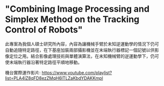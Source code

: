 # "Combining Image Processing and Simplex Method on the Tracking Control of Robots"

此專案為我個人碩士研究所內容，內容為讓機械手臂於未知逆運動學的情況下仍可自動追隨特定路徑，在下基座加裝兩部攝影機並在末端執行器標記一個記號以供影像定位之用。結合影像處理技術與單體演算法，在未知機械臂的逆運動學下，仍可使末端執行器沿著特定路徑平順地移動。


機台實際運作影片:
https://www.youtube.com/playlist?list=PLA4lZ8qFD8ezZMqH6ITLZaKbdYDAKKmpl
